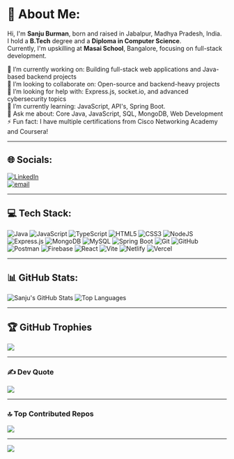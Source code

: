 # 💫 About Me:
Hi, I'm **Sanju Burman**, born and raised in Jabalpur, Madhya Pradesh, India.  
I hold a **B.Tech** degree and a **Diploma in Computer Science**.  
Currently, I'm upskilling at **Masai School**, Bangalore, focusing on full-stack development.

🔭 I’m currently working on: Building full-stack web applications and Java-based backend projects  
👯 I’m looking to collaborate on: Open-source and backend-heavy projects  
🤝 I’m looking for help with: Express.js, socket.io, and advanced cybersecurity topics  
🌱 I’m currently learning: JavaScript, API's, Spring Boot.  
💬 Ask me about: Core Java, JavaScript, SQL, MongoDB, Web Development  
⚡ Fun fact: I have multiple certifications from Cisco Networking Academy and Coursera!

---

## 🌐 Socials:
[![LinkedIn](https://img.shields.io/badge/LinkedIn-%230077B5.svg?logo=linkedin&logoColor=white)](https://www.linkedin.com/in/sanju-burman)  
[![email](https://img.shields.io/badge/Email-D14836?logo=gmail&logoColor=white)](mailto:aashusondhiya8@gmail.com)

---

## 💻 Tech Stack:
![Java](https://img.shields.io/badge/Java-ED8B00?style=flat&logo=openjdk&logoColor=white)
![JavaScript](https://img.shields.io/badge/JavaScript-F7DF1E?style=flat&logo=javascript&logoColor=black)
![TypeScript](https://img.shields.io/badge/TypeScript-007ACC?style=flat&logo=typescript&logoColor=white)
![HTML5](https://img.shields.io/badge/HTML5-E34F26?style=flat&logo=html5&logoColor=white)
![CSS3](https://img.shields.io/badge/CSS3-1572B6?style=flat&logo=css3&logoColor=white)
![NodeJS](https://img.shields.io/badge/Node.js-339933?style=flat&logo=node.js&logoColor=white)
![Express.js](https://img.shields.io/badge/Express.js-404D59?style=flat)
![MongoDB](https://img.shields.io/badge/MongoDB-4EA94B?style=flat&logo=mongodb&logoColor=white)
![MySQL](https://img.shields.io/badge/MySQL-005C84?style=flat&logo=mysql&logoColor=white)
![Spring Boot](https://img.shields.io/badge/Spring_Boot-6DB33F?style=flat&logo=spring-boot&logoColor=white)
![Git](https://img.shields.io/badge/Git-F05032?style=flat&logo=git&logoColor=white)
![GitHub](https://img.shields.io/badge/GitHub-100000?style=flat&logo=github&logoColor=white)
![Postman](https://img.shields.io/badge/Postman-FF6C37?style=flat&logo=postman&logoColor=white)
![Firebase](https://img.shields.io/badge/Firebase-FFCA28?style=flat&logo=firebase&logoColor=white)
![React](https://img.shields.io/badge/React-20232A?style=flat&logo=react&logoColor=61DAFB)
![Vite](https://img.shields.io/badge/Vite-646CFF?style=flat&logo=vite&logoColor=white)
![Netlify](https://img.shields.io/badge/Netlify-00C7B7?style=flat&logo=netlify&logoColor=white)
![Vercel](https://img.shields.io/badge/Vercel-000000?style=flat&logo=vercel&logoColor=white)

---

## 📊 GitHub Stats:
![Sanju's GitHub Stats](https://github-readme-stats.vercel.app/api?username=Sanju-Burman&show_icons=true&theme=holi&hide_border=false) 
![Top Languages](https://github-readme-stats.vercel.app/api/top-langs/?username=Sanju-Burman&layout=compact&theme=holi&hide_border=false)

---

## 🏆 GitHub Trophies
![](https://github-profile-trophy.vercel.app/?username=Sanju-Burman&theme=radical&no-frame=false&no-bg=false&margin-w=4)

---

### ✍️ Dev Quote
![](https://quotes-github-readme.vercel.app/api?type=horizontal&theme=radical)

---

### 🔝 Top Contributed Repos
![](https://github-contributor-stats.vercel.app/api?username=Sanju-Burman&limit=5&theme=dark&combine_all_yearly_contributions=true)

---

[![](https://visitcount.itsvg.in/api?id=Sanju-Burman&icon=0&color=0)](https://visitcount.itsvg.in)
